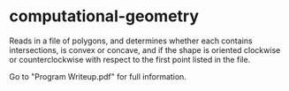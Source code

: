 # computational-geometry
Reads in a file of polygons, and determines whether each contains intersections, is convex or concave, and if the shape is oriented clockwise or counterclockwise with respect to the first point listed in the file.

Go to "Program Writeup.pdf" for full information.
